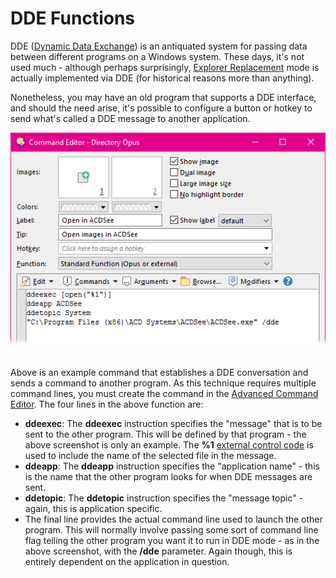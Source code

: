 # DDE Functions

DDE ([Dynamic Data Exchange](http://en.wikipedia.org/wiki/Dynamic_Data_Exchange)) is an antiquated system for passing data between different programs on a Windows system. These days, it's not used much - although perhaps surprisingly, [Explorer Replacement](/Manual/basic_concepts/explorer_replacement.md) mode is actually implemented via DDE (for historical reasons more than anything).

Nonetheless, you may have an old program that supports a DDE interface, and should the need arise, it's possible to configure a button or hotkey to send what's called a DDE message to another application.

![](/Manual/images/media/ddecommand.png) 

Above is an example command that establishes a DDE conversation and sends a command to another program. As this technique requires multiple command lines, you must create the command in the [Advanced Command Editor](command_editor/advanced_command_editor.md). The four lines in the above function are:

- **ddeexec**: The **ddeexec** instruction specifies the "message" that is to be sent to the other program. This will be defined by that program - the above screenshot is only an example. The **%1** [external control code](/Manual/reference/command_reference/external_control_codes/codes_for_passing_filenames.md) is used to include the name of the selected file in the message.
- **ddeapp**: The **ddeapp** instruction specifies the "application name" - this is the name that the other program looks for when DDE messages are sent.
- **ddetopic**: The **ddetopic** instruction specifies the "message topic" - again, this is application specific.
- The final line provides the actual command line used to launch the other program. This will normally involve passing some sort of command line flag telling the other program you want it to run in DDE mode - as in the above screenshot, with the **/dde** parameter. Again though, this is entirely dependent on the application in question.
